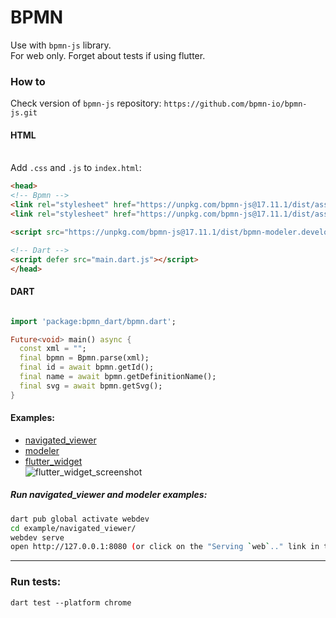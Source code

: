 # BPMN
Use with `bpmn-js` library.
<br> For web only. Forget about tests if using flutter.

### How to

Check version of `bpmn-js` repository: `https://github.com/bpmn-io/bpmn-js.git`

#### HTML
<br>Add `.css` and `.js` to `index.html`:

```html
<head>
<!-- Bpmn -->
<link rel="stylesheet" href="https://unpkg.com/bpmn-js@17.11.1/dist/assets/diagram-js.css">
<link rel="stylesheet" href="https://unpkg.com/bpmn-js@17.11.1/dist/assets/bpmn-font/css/bpmn.css">

<script src="https://unpkg.com/bpmn-js@17.11.1/dist/bpmn-modeler.development.js"></script>

<!-- Dart -->
<script defer src="main.dart.js"></script>
</head>

```

#### DART
```dart

import 'package:bpmn_dart/bpmn.dart';

Future<void> main() async {
  const xml = "";
  final bpmn = Bpmn.parse(xml);
  final id = await bpmn.getId();
  final name = await bpmn.getDefinitionName();
  final svg = await bpmn.getSvg();
}

```

#### Examples:
 - [navigated_viewer](/example/navigated_viewer/)
 - [modeler](/example/modeler/)
 - [flutter_widget](/example/flutter_widget/) <br>![flutter_widget_screenshot](/example/flutter_widget.png "Flutter widget example preview")

##### Run navigated_viewer and modeler examples:
```bash
dart pub global activate webdev
cd example/navigated_viewer/
webdev serve
open http://127.0.0.1:8080 (or click on the "Serving `web`.." link in the terminal)
```

---

### Run tests:
`dart test --platform chrome`